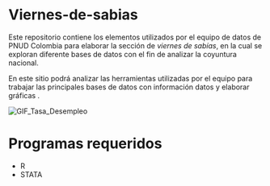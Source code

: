 
# Viernes-de-sabias

Este repositorio contiene los elementos utilizados por el equipo de datos de PNUD Colombia para elaborar la sección de  *viernes de sabías*, en la cual se exploran  diferente bases de datos con el fin de analizar la coyuntura nacional.

En este sitio  podrá analizar las herramientas utilizadas por el equipo para trabajar las principales bases de datos  con información   datos y elaborar gráficas .



![GIF_Tasa_Desempleo](https://user-images.githubusercontent.com/73482880/118405603-6e519500-b63e-11eb-90a7-0caa35e9c40a.gif)


# Programas requeridos 
 * R
 * STATA

